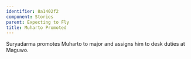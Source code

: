 ```yaml
---
identifier: 8a1402f2
component: Stories
parent: Expecting to Fly 
title: Muharto Promoted
---
```

Suryadarma promotes Muharto to major and assigns him to desk duties at
Maguwo.
